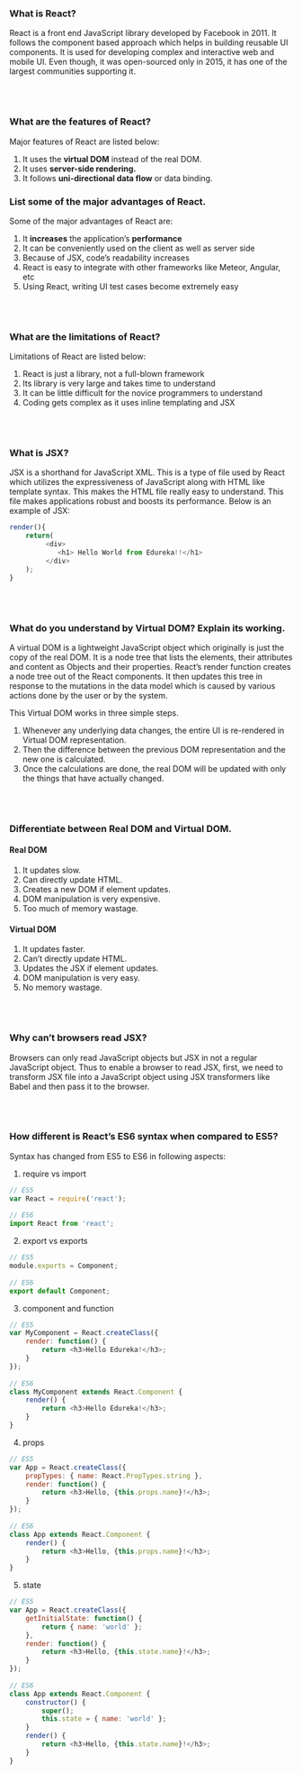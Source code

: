 ### What is React?
React is a front end JavaScript library developed by Facebook in 2011. It follows the component based approach which helps in building reusable UI components. It is used for developing complex and interactive web and mobile UI. Even though, it was open-sourced only in 2015, it has one of the largest communities supporting it.

<br>
<br>

### What are the features of React? 
Major features of React are listed below:

1. It uses the **virtual DOM** instead of the real DOM.
2. It uses **server-side rendering.**
3. It follows **uni-directional data flow** or data binding.

### List some of the major advantages of React.
Some of the major advantages of React are:

1. It **increases** the application’s **performance**
2. It can be conveniently used on the client as well as server side
3. Because of JSX, code’s readability increases
4. React is easy to integrate with other frameworks like Meteor, Angular, etc
5. Using React, writing UI test cases become extremely easy

<br>
<br>

### What are the limitations of React?
Limitations of React are listed below:

1. React is just a library, not a full-blown framework
2. Its library is very large and takes time to understand
3. It can be little difficult for the novice programmers to understand
4. Coding gets complex as it uses inline templating and JSX


<br>
<br>

### What is JSX?
JSX is a shorthand for JavaScript XML. This is a type of file used by React which utilizes the expressiveness of JavaScript along with HTML like template syntax. This makes the HTML file really easy to understand. This file makes applications robust and boosts its performance. Below is an example of JSX:
```js
render(){
    return(        
         <div>
            <h1> Hello World from Edureka!!</h1>
         </div>
    );
}
```

<br>
<br>

### What do you understand by Virtual DOM? Explain its working.
A virtual DOM is a lightweight JavaScript object which originally is just the copy of the real DOM. It is a node tree that lists the elements, their attributes and content as Objects and their properties. React’s render function creates a node tree out of the React components. It then updates this tree in response to the mutations in the data model which is caused by various actions done by the user or by the system.

This Virtual DOM works in three simple steps.
1. Whenever any underlying data changes, the entire UI is re-rendered in Virtual DOM representation.
2. Then the difference between the previous DOM representation and the new one is calculated.
3. Once the calculations are done, the real DOM will be updated with only the things that have actually changed. 

<br>
<br>

### Differentiate between Real DOM and Virtual DOM.

#### Real DOM	
1. It updates slow.	
2. Can directly update HTML.	
3. Creates a new DOM if element updates.	
4. DOM manipulation is very expensive.	
5. Too much of memory wastage.	

#### Virtual  DOM
1. It updates faster.
2. Can’t directly update HTML.
3. Updates the JSX if element updates.
4. DOM manipulation is very easy.
5. No memory wastage.


<br>
<br>

### Why can’t browsers read JSX?
Browsers can only read JavaScript objects but JSX in not a regular JavaScript object. Thus to enable a browser to read JSX, first, we need to transform JSX file into a JavaScript object using JSX transformers like Babel and then pass it to the browser.

<br>
<br>

### How different is React’s ES6 syntax when compared to ES5?
Syntax has changed from ES5 to ES6 in following aspects:

1. require vs import
```js
// ES5
var React = require('react');
 
// ES6
import React from 'react';
```
2. export vs exports
```js
// ES5
module.exports = Component;
 
// ES6
export default Component;
```
3. component and function
```js
// ES5
var MyComponent = React.createClass({
    render: function() {
        return <h3>Hello Edureka!</h3>;
    }
});
 
// ES6
class MyComponent extends React.Component {
    render() {
        return <h3>Hello Edureka!</h3>;
    }
}
```
4. props
```js
// ES5
var App = React.createClass({
    propTypes: { name: React.PropTypes.string },
    render: function() {
        return <h3>Hello, {this.props.name}!</h3>;
    }
});
 
// ES6
class App extends React.Component {
    render() {
        return <h3>Hello, {this.props.name}!</h3>;
    }
}
```
5. state
```js
// ES5
var App = React.createClass({
    getInitialState: function() {
        return { name: 'world' };
    },
    render: function() {
        return <h3>Hello, {this.state.name}!</h3>;
    }
});
 
// ES6
class App extends React.Component {
    constructor() {
        super();
        this.state = { name: 'world' };
    }
    render() {
        return <h3>Hello, {this.state.name}!</h3>;
    }
}
```

<br>
<br>

### 

<br>
<br>

### 

<br>
<br>

### 
